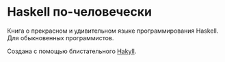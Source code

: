 # Haskell по-человечески

Книга о прекрасном и удивительном языке программирования Haskell. Для обыкновенных программистов.

Создана с помощью блистательного [Hakyll](http://jaspervdj.be/hakyll/).
